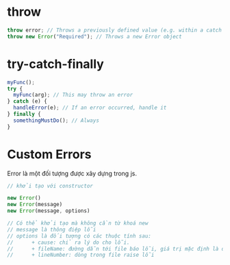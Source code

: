 # throw

```js
throw error; // Throws a previously defined value (e.g. within a catch block)
throw new Error("Required"); // Throws a new Error object
```


# try-catch-finally

```js
myFunc();
try {
  myFunc(arg); // This may throw an error
} catch (e) {
  handleError(e); // If an error occurred, handle it
} finally {
  somethingMustDo(); // Always 
}
```

# Custom Errors

Error là một đối tượng được xây dựng trong js.

```js
// khởi tạo với constructor

new Error()
new Error(message)
new Error(message, options)

// Có thể khởi tạo mà không cần từ khoá new
// message là thông điệp lỗi
// options là đối tượng có các thuộc tính sau:
// 		+ cause: chỉ ra lý do cho lỗi.
// 		+ fileName: đường dẫn tới file báo lỗi, giá trị mặc định là đường dẫn tới file chứa constructor Error.
// 		+ lineNumber: dòng trong file raise lỗi
```


